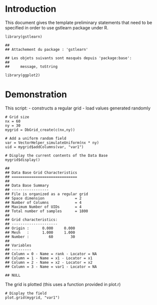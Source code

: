 Introduction
============

This document gives the template preliminary statements that need to be
specified in order to use gstlearn package under R.

    library(gstlearn)

    ## 
    ## Attachement du package : 'gstlearn'

    ## Les objets suivants sont masqués depuis 'package:base':
    ## 
    ##     message, toString

    library(ggplot2)

Demonstration
=============

This script: - constructs a regular grid - load values generated
randomly

    # Grid size
    nx = 60
    ny = 30
    mygrid = DbGrid_create(c(nx,ny))

    # Add a uniform random field
    var = VectorHelper_simulateUniform(nx * ny)
    uid = mygrid$addColumns(var, "var1")

    # Display the current contents of the Data Base
    mygrid$display()

    ## 
    ## Data Base Grid Characteristics
    ## ==============================
    ## 
    ## Data Base Summary
    ## -----------------
    ## File is organized as a regular grid
    ## Space dimension              = 2
    ## Number of Columns            = 4
    ## Maximum Number of UIDs       = 4
    ## Total number of samples      = 1800
    ## 
    ## Grid characteristics:
    ## ---------------------
    ## Origin :      0.000     0.000
    ## Mesh   :      1.000     1.000
    ## Number :         60        30
    ## 
    ## Variables
    ## ---------
    ## Column = 0 - Name = rank - Locator = NA
    ## Column = 1 - Name = x1 - Locator = x1
    ## Column = 2 - Name = x2 - Locator = x2
    ## Column = 3 - Name = var1 - Locator = NA

    ## NULL

The grid is plotted (this uses a function provided in plot.r)

    # Display the field
    plot.grid(mygrid, "var1")

